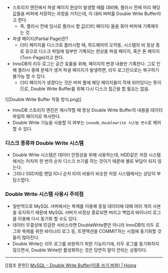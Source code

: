 - 스토리지 엔진에서 파셜 페이지 현상이 발생할 때를 대비해, 플러시 전에 미리 해당 값들을 버퍼에 저장하는 과정을 거치는데, 이 대비 버퍼를 Double Write Buffer라고 한다. 
	- 즉, 플러시 전에 임시로 플러시 할 값(더티 페이지) 들을 묶어 버퍼에 기록해두는 것.
- 파셜 페이지(Partial Page)란?
	-  더티 페이지를 디스크로 플러시할 때, 하드웨어의 오작동, 시스템의 비 정상 종료 등으로 디스크 파일에 일부만 기록되는 현상을 파셜 페이지, 혹은 톤 페이지(Torn-Page)라고 한다. 
- InnoDB의 리두 로그는 공간 효율을 위해, 페이지의 변경 내용만 기록한다. 그로 인해 플러시 중에 문제가 생겨 파셜 페이지가 발생하면, 리두 로그만으로는 복구하기 불가능 할 수 있다.
	- 더티 페이지가 생겼다는 것은 버퍼 풀에 해당 페이지들이 적재 되어있다는 뜻이므로, Double Write Buffer를 위해 다시 디스크 접근을 할 필요는 없음.  

![[Double Write Buffer 작동 방식.png]]
- InnoDB 스토리지 엔진은 재시작할 때 항상 Double Write Buffer의 내용을 데이터 파일의 페이지로 복사한다. 
- Double Write 기능을 사용할 지 여부는 `innodb_doublewrite 시스템 변수`로 제어할 수 있다. 

 ### 디스크 종류와 Double Write 시스템
 - Double Write 시스템은 데이터 안정성을 위해 사용하는데, HDD같은 저장 시스템에서는 어차피 한 번의 순차 디스크 쓰기를 하는 것이기 때문에 별로 부담이 되지 않는다.
 - 그러나 SSD처럼 랜덤 IO나 순차 IO의 비용이 비슷한 저장 시스템에서는 상당히 부담스럽다.

 ### Double Write 시스템 사용시 주의점
 - 일반적으로 MySQL 서버에서는 복제를 이용해 동일 데이터에 대해 여러 개의 사본을 유지하기 때문에 MySQL 서버가 비정상 종료되면 버리고 백업과 바이너리 로그를 이용해 다시 동기화 할 수도 있다.
 - 데이터 무결성에 민감한 서비스라면 DoubleWrite뿐만 아니라 InnoDB의 리두 로그와 복제를 위한 바이너리 로그 등, 트랜잭션을 COMMIT하는 시점에 동기화할 것들이 많아진다.
 - Double Write는 리두 로그를 보완하기 위한 기능이기에, 리두 로그를 동기화하지 않으면서, Double Write만 활성화하는 것은 당연히 말이 안되는 상황이다.


---

[[참조 문헌]]
[MySQL - Double Write Buffer(이중 쓰기 버퍼) | Hoing](https://hoing.io/archives/1114)

